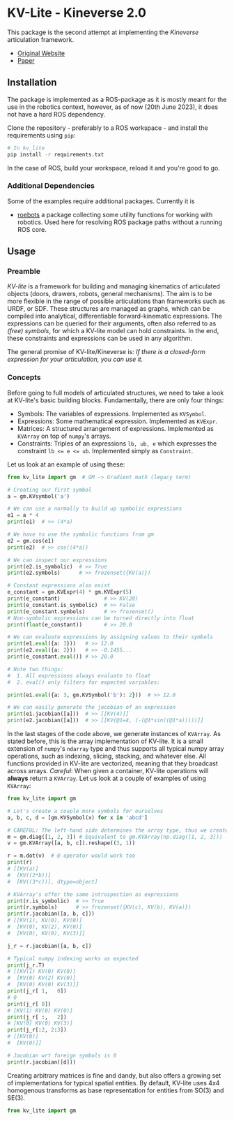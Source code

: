 # KV-Lite - Kineverse 2.0

This package is the second attempt at implementing the *Kineverse* articulation framework.

 - [Original Website](http://kineverse.cs.uni-freiburg.de/)
 - [Paper](https://arxiv.org/abs/2012.05362)

## Installation

The package is implemented as a ROS-package as it is mostly meant for the use in the robotics context, however, as of now (20th June 2023), it does not have a hard ROS dependency.

Clone the repository - preferably to a ROS workspace - and install the requirements using `pip`:

```bash
# In kv_lite
pip install -r requirements.txt
```

In the case of ROS, build your workspace, reload it and you're good to go.

### Additional Dependencies

Some of the examples require additional packages. Currently it is

 - [roebots](https://github.com/ARoefer/roebots) a package collecting some utility functions for working with robotics. Used here for resolving ROS package paths without a running ROS core.


## Usage

### Preamble

*KV-lite* is a framework for building and managing kinematics of articulated objects (doors, drawers, robots, general mechanisms). The aim is to be more flexible in the range of possible articulations than frameworks such as URDF, or SDF. These structures are managed as graphs, which can be compiled into analytical, differentiable forward-kinematic expressions. The expressions can be queried for their arguments, often also referred to as *(free) symbols*, for which a KV-lite model can hold constraints. In the end, these constraints and expressions can be used in any algorithm.

The general promise of KV-lite/Kineverse is: *If there is a closed-form expression for your articulation, you can use it.*

### Concepts

Before going to full models of articulated structures, we need to take a look at KV-lite's basic building blocks. Fundamentally, there are only four things:

 - Symbols: The variables of expressions. Implemented as `KVSymbol`.
 - Expressions: Some mathematical expression. Implemented as `KVExpr`.
 - Matrices: A structured arrangement of expressions. Implemented as `KVArray` on top of `numpy`'s arrays.
 - Constraints: Triples of an expressions `lb, ub, e` which expresses the constraint `lb <= e <= ub`. Implemented simply as `Constraint`.

Let us look at an example of using these:

```python
from kv_lite import gm  # GM -> Gradient math (legacy term)

# Creating our first symbol
a = gm.KVsymbol('a')

# We can use a normally to build up symbolic expressions
e1 = a * 4
print(e1)  # >> (4*a)

# We have to use the symbolic functions from gm
e2 = gm.cos(e1)
print(e2)  # >> cos((4*a))

# We can inspect our expressions
print(e2.is_symbolic)  # >> True
print(e2.symbols)      # >> frozenset({KV(a)})

# Constant expressions also exist
e_constant = gm.KVExpr(4) * gm.KVExpr(5)
print(e_constant)              # >> KV(20)
print(e_constant.is_symbolic)  # >> False
print(e_constant.symbols)      # >> frozenset()
# Non-symbolic expressions can be turned directly into float
print(float(e_constant))       # >> 20.0

# We can evaluate expressions by assigning values to their symbols
print(e1.eval({a: 3}))   # >> 12.0
print(e2.eval({a: 2}))   # >> -0.1455...
print(e_constant.eval()) # >> 20.0

# Note two things:
#  1. All expressions always evaluate to float
#  2. eval() only filters for expected variables:

print(e1.eval({a: 3, gm.KVSymbol('b'): 2}))  # >> 12.0

# We can easily generate the jacobian of an expression
print(e1.jacobian([a]))  # >> [[KV(4)]]
print(e2.jacobian([a]))  # >> [[KV(@1=4, (-(@1*sin((@1*a)))))]]
```

In the last stages of the code above, we generate instances of `KVArray`. As stated before, this is the array implementation of KV-lite. It is a small extension of `numpy`'s `ndarray` type and thus supports all typical numpy array operations, such as indexing, slicing, stacking, and whatever else. All functions provided in KV-lite are vectorized, meaning that they broadcast across arrays. *Careful*: When given a container, KV-lite operations will **always** return a `KVArray`. Let us look at a couple of examples of using `KVArray`:

```python
from kv_lite import gm

# Let's create a couple more symbols for ourselves
a, b, c, d = [gm.KVSymbol(x) for x in 'abcd']

# CAREFUL: The left-hand side determines the array type, thus we create a KVArray here
m = gm.diag([1, 2, 3]) # Equivalent to gm.KVArray(np.diag([1, 2, 3]))
v = gm.KVArray([a, b, c]).reshape((3, 1))

r = m.dot(v)  # @ operator would work too
print(r) 
# [[KV(a)]
#  [KV((2*b))]
#  [KV((3*c))], dtype=object]

# KVArray's offer the same introspection as expressions
print(r.is_symbolic)  # >> True
print(r.symbols)      # >> frozenset({KV(c), KV(b), KV(a)})
print(r.jacobian([a, b, c]))
# [[KV(1), KV(0), KV(0)]
#  [KV(0), KV(2), KV(0)]
#  [KV(0), KV(0), KV(3)]]

j_r = r.jacobian([a, b, c])

# Typical numpy indexing works as expected
print(j_r.T)
# [[KV(1) KV(0) KV(0)]
#  [KV(0) KV(2) KV(0)]
#  [KV(0) KV(0) KV(3)]]
print(j_r[ 1,   0])
# 0
print(j_r[ 0])
# [KV(1) KV(0) KV(0)]
print(j_r[ :,   2])
# [KV(0) KV(0) KV(3)]
print(j_r[:2, 2:3])
# [[KV(0)]
#  [KV(0)]]

# Jacobian wrt foreign symbols is 0
print(r.jacobian([d]))

```

Creating arbitrary matrices is fine and dandy, but also offers a growing set of implementations for typical spatial entities. By default, KV-lite uses 4x4 homogenous transforms as base representation for entities from SO(3) and SE(3).

```python
from kv_lite import gm
```
